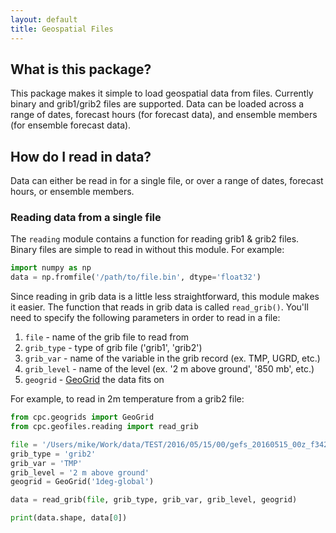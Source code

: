 ```yaml
---
layout: default
title: Geospatial Files
---
```


What is this package?
---------------------

This package makes it simple to load geospatial data from files. Currently binary and grib1/grib2 files are supported. Data can be loaded across a range of dates, forecast hours (for forecast data), and ensemble members (for ensemble forecast data).

How do I read in data?
----------------------

Data can either be read in for a single file, or over a range of dates, forecast hours, or ensemble members.

### Reading data from a single file

The `reading` module contains a function for reading grib1 & grib2 files. Binary files are simple to read in without this module. For example:

```python
import numpy as np
data = np.fromfile('/path/to/file.bin', dtype='float32')
```

Since reading in grib data is a little less straightforward, this module makes it easier. The function that reads in grib data is called `read_grib()`. You'll need to specify the following parameters in order to read in a file:

1. `file` - name of the grib file to read from
2. `grib_type` - type of grib file ('grib1', 'grib2')
3. `grib_var` - name of the variable in the grib record (ex. TMP, UGRD, etc.)
4. `grib_level` - name of the level (ex. '2 m above ground', '850 mb', etc.)
5. `geogrid` - [GeoGrid](https://mikecharles.github.io/cpc.geogrids/) the data fits on

For example, to read in 2m temperature from a grib2 file:

```python
from cpc.geogrids import GeoGrid
from cpc.geofiles.reading import read_grib

file = '/Users/mike/Work/data/TEST/2016/05/15/00/gefs_20160515_00z_f342_m10.grb2'
grib_type = 'grib2'
grib_var = 'TMP'
grib_level = '2 m above ground'
geogrid = GeoGrid('1deg-global')

data = read_grib(file, grib_type, grib_var, grib_level, geogrid)

print(data.shape, data[0])
```
